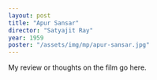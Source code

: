 ```yaml
---
layout: post
title: "Apur Sansar"
director: "Satyajit Ray"
year: 1959
poster: "/assets/img/mp/apur-sansar.jpg"
---
```


My review or thoughts on the film go here.
